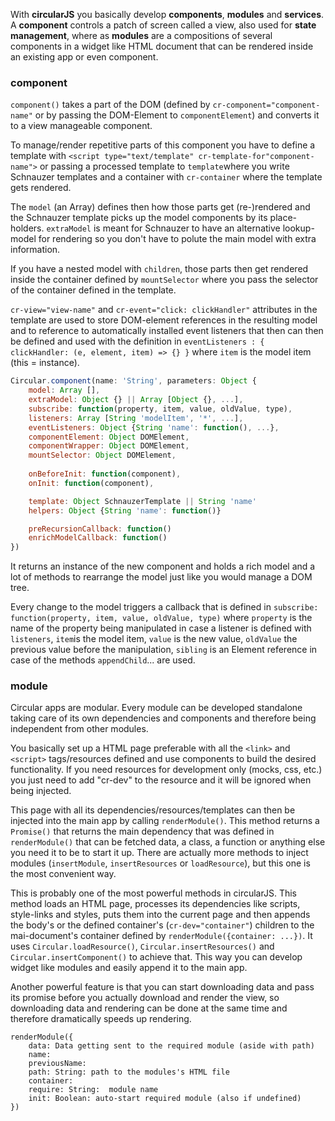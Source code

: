 With **circularJS** you basically develop **components**, **modules** and **services**.
A **component** controls a patch of screen called a view, also used for **state management**, where as **modules** are a compositions of several components in a widget like HTML document that can be rendered inside an existing app or even component.

### component

```component()``` takes a part of the DOM (defined by ```cr-component="component-name"``` or by passing the DOM-Element to ```componentElement```) and converts it to a view manageable component.

To manage/render repetitive parts of this component you have to define a template with ```<script type="text/template" cr-template-for"component-name">``` or passing a processed template to ```template```where you write Schnauzer templates and a container with ```cr-container``` where the template gets rendered.

The ```model``` (an Array) defines then how those parts get (re-)rendered and the Schnauzer template picks up the model components by its place-holders. ```extraModel``` is meant for Schnauzer to have an alternative lookup-model for rendering so you don't have to polute the main model with extra information. 

If you have a nested model with ```children```, those parts then get rendered inside the container defined by ```mountSelector``` where you pass the selector of the container defined in the template.

```cr-view="view-name"``` and ```cr-event="click: clickHandler"``` attributes in the template are used to store DOM-element references in the resulting model and to reference to automatically installed event listeners that then can then be defined and used with the definition in ```eventListeners : { clickHandler: (e, element, item) => {} }``` where ```item``` is the model item (this = instance).

```js
Circular.component(name: 'String', parameters: Object {
    model: Array [],
    extraModel: Object {} || Array [Object {}, ...],
    subscribe: function(property, item, value, oldValue, type),
    listeners: Array [String 'modelItem', '*', ...],
    eventListeners: Object {String 'name': function(), ...},
    componentElement: Object DOMElement,
    componentWrapper: Object DOMElement,
    mountSelector: Object DOMElement,
    
    onBeforeInit: function(component),
    onInit: function(component),

    template: Object SchnauzerTemplate || String 'name'
    helpers: Object {String 'name': function()}

    preRecursionCallback: function()
    enrichModelCallback: function()
})
```

It returns an instance of the new component and holds a rich model and a lot of methods to rearrange the model just like you would manage a DOM tree.

Every change to the model triggers a callback that is defined in ```subscribe: function(property, item, value, oldValue, type)``` where ```property``` is the name of the property being manipulated in case a listener is defined with ```listeners```, ```item```is the model item, ```value``` is the new value, ```oldValue``` the previous value before the manipulation, ```sibling``` is an Element reference in case of the methods ```appendChild```... are used. 


### module

Circular apps are modular. Every module can be developed standalone taking care of its own dependencies and components and therefore being independent from other modules.

You basically set up a HTML page preferable with all the `<link>` and `<script>` tags/resources defined and use components to build the desired functionality. If you need resources for development only (mocks, css, etc.) you just need to add "cr-dev" to the resource and it will be ignored when being injected.

This page with all its dependencies/resources/templates can then be injected into the main app by calling ```renderModule()```. This method returns a ```Promise()``` that returns the main dependency that was defined in ```renderModule()``` that can be fetched data, a class, a function or anything else you need it to be to start it up. There are actually more methods to inject modules (```insertModule```, ```insertResources``` or ```loadResource```), but this one is the most convenient way.

This is probably one of the most powerful methods in circularJS.
This method loads an HTML page, processes its dependencies like scripts, style-links and styles, puts them into the current page and then appends the body's or the defined container's (```cr-dev="container"```) children to the mai-document's container defined by ```renderModule({container: ...})```.
It uses ```Circular.loadResource()```, ```Circular.insertResources()``` and ```Circular.insertComponent()``` to achieve that.
This way you can develop widget like modules and easily append it to the main app.

Another powerful feature is that you can start downloading data and pass its promise before you actually download and render the view, so downloading data and rendering can be done at the same time and therefore dramatically speeds up rendering.

```
renderModule({
    data: Data getting sent to the required module (aside with path)
    name: 
    previousName: 
    path: String: path to the modules's HTML file
    container: 
    require: String:  module name
    init: Boolean: auto-start required module (also if undefined)
})
```









